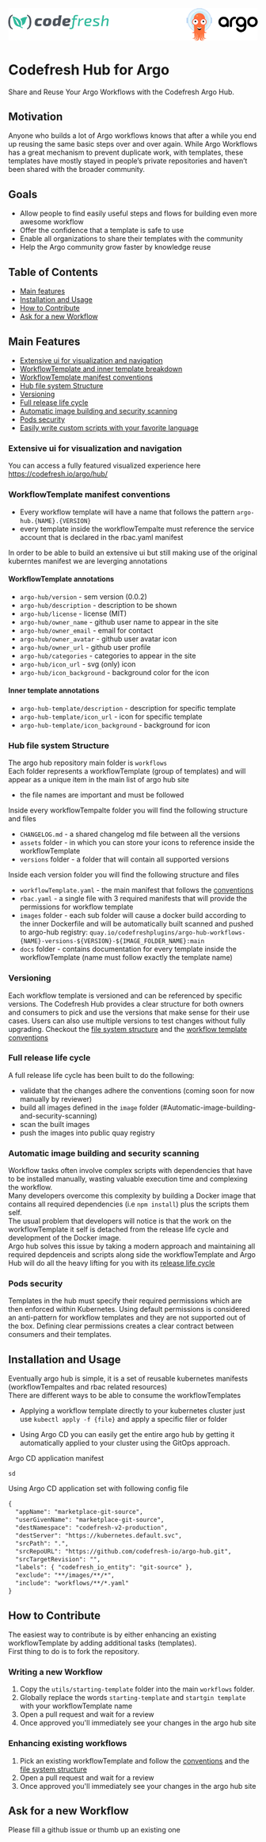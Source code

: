 <p align="center"><img src="./utils/icons/logo.png" alt="Codefresh"></p>

# Codefresh Hub for Argo

Share and Reuse Your Argo Workflows with the Codefresh Argo Hub.

## Motivation
Anyone who builds a lot of Argo workflows knows that after a while you end up reusing the same basic steps over and over again. While Argo Workflows has a great mechanism to prevent duplicate work, with templates, these templates have mostly stayed in people’s private repositories and haven’t been shared with the broader community.

## Goals
* Allow people to find easily useful steps and flows for building even more awesome workflow
* Offer the confidence that a template is safe to use
* Enable all organizations to share their templates with the community
* Help the Argo community grow faster by knowledge reuse

## Table of Contents
* [Main features](#Main-Features)
* [Installation and Usage](#Installation-and-Usage)
* [How to Contribute](#How-to-Contribute)
* [Ask for a new Workflow](#Ask-for-a-new-Workflow)

## Main Features
* [Extensive ui for visualization and navigation](#Extensive-ui-for-visualization-and-navigation) 
* [WorkflowTemplate and inner template breakdown](#WorkflowTemplate-and-inner-template-breakdown)
* [WorkflowTemplate manifest conventions](#WorkflowTemplate-manifest-conventions)
* [Hub file system Structure](#Hub-file-system-Structure)
* [Versioning](#Versioning)
* [Full release life cycle](#Full-release-life-cycle)
* [Automatic image building and security scanning](#Automatic-image-building-and-security-scanning)
* [Pods security](#Pods-security)
* [Easily write custom scripts with your favorite language](#Easily-write-custom-scripts-with-your-favorite-language)

### Extensive ui for visualization and navigation
You can access a fully featured visualized experience here https://codefresh.io/argo/hub/

### WorkflowTemplate manifest conventions
* Every workflow template will have a name that follows the pattern `argo-hub.{NAME}.{VERSION}`
* every template inside the workflowTempalte must reference the service account that is declared in the rbac.yaml manifest

In order to be able to build an extensive ui but still making use of the original kuberntes manifest we are leverging annotations

#### WorkflowTemplate annotations
* `argo-hub/version` - sem version (0.0.2)
* `argo-hub/description` - description to be shown
* `argo-hub/license` - license (MIT)
* `argo-hub/owner_name` - github user name to appear in the site
* `argo-hub/owner_email` - email for contact
* `argo-hub/owner_avatar` - github user avatar icon
* `argo-hub/owner_url` - github user profile
* `argo-hub/categories` - categories to appear in the site
* `argo-hub/icon_url` - svg (only) icon
* `argo-hub/icon_background` - background color for the icon

#### Inner template annotations
* `argo-hub-template/description` - description for specific template
* `argo-hub-template/icon_url` - icon for specific template
* `argo-hub-template/icon_background` - background for icon 


### Hub file system Structure
The argo hub repository main folder is `workflows` <br>
Each folder represents a workflowTemplate (group of templates) and will appear as a unique item in the main list of argo hub site <br>

* the file names are important and must be followed

Inside every workflowTempalte folder you will find the following structure and files <br>
* `CHANGELOG.md` - a shared changelog md file between all the versions
* `assets` folder - in which you can store your icons to reference inside the workflowTemplate
* `versions` folder - a folder that will contain all supported versions

Inside each version folder you will find the following structure and files <br>
* `workflowTemplate.yaml` - the main manifest that follows the [conventions](#WorkflowTemplate-manifest-conventions)
* `rbac.yaml` - a single file with 3 required manifests that will provide the permissions for workflow template
* `images` folder - each sub folder will cause a docker build according to the inner Dockerfile and will be automatically built scanned and pushed to argo-hub registry: `quay.io/codefreshplugins/argo-hub-workflows-{NAME}-versions-${VERSION}-${IMAGE_FOLDER_NAME}:main`
* `docs` folder - contains documentation for every template inside the workflowTemplate (name must follow exactly the template name)

### Versioning
Each workflow template is versioned and can be referenced by specific versions. The Codefresh Hub provides a clear structure for both owners and consumers to pick and use the versions that make sense for their use cases. Users can also use multiple versions to test changes without fully upgrading.
Checkout the [file system structure](#Hub-file-system-Structure) and the [workflow template conventions](#WorkflowTemplate-manifest-conventions)

### Full release life cycle
A full release life cycle has been built to do the following:
* validate that the changes adhere the conventions (coming soon for now manually by reviewer)
* build all images defined in the `image` folder (#Automatic-image-building-and-security-scanning)
* scan the built images
* push the images into public quay registry

### Automatic image building and security scanning
Workflow tasks often involve complex scripts with dependencies that have to be installed manually, wasting valuable execution time and complexing the workflow. <br>
Many developers overcome this complexity by building a Docker image that contains all required dependencies (i.e `npm install`) plus the scripts them self. <br>
The usual problem that developers will notice is that the work on the workflowTemplate it self is detached from the release life cycle and development of the Docker image. <br>
Argo hub solves this issue by taking a modern approach and maintaining all required depdenceis and scripts along side the workflowTemplate and Argo Hub will do all the heavy lifting for you with its [release life cycle](#Full-release-life-cycle) 

### Pods security
Templates in the hub must specify their required permissions which are then enforced within Kubernetes. Using default permissions is considered an anti-pattern for workflow templates and they are not supported out of the box. Defining clear permissions creates a clear contract between consumers and their templates.

## Installation and Usage
Eventually argo hub is simple, it is a set of reusable kubernetes manifests (workflowTempaltes and rbac related resources)<br>
There are different ways to be able to consume the workflowTemplates

* Applying a workflow template directly to your kubernetes cluster
just use `kubectl apply -f {file}` and apply a specific filer or folder 

* Using Argo CD you can easily get the entire argo hub by getting it automatically applied to your cluster using the GitOps approach. <br>

Argo CD application manifest

```
sd

```

Using Argo CD application set with following config file
```
{
  "appName": "marketplace-git-source",
  "userGivenName": "marketplace-git-source",
  "destNamespace": "codefresh-v2-production",
  "destServer": "https://kubernetes.default.svc",
  "srcPath": ".",
  "srcRepoURL": "https://github.com/codefresh-io/argo-hub.git",
  "srcTargetRevision": "",
  "labels": { "codefresh_io_entity": "git-source" },
  "exclude": "**/images/**/*",
  "include": "workflows/**/*.yaml"
}
```

##

## How to Contribute
The easiest way to contribute is by either enhancing an existing workflowTemplate by adding additional tasks (templates). <br>
First thing to do is to fork the repository.

### Writing a new Workflow
1. Copy the `utils/starting-template` folder into the main `workflows` folder.
2. Globally replace the words `starting-template` and `startgin template` with your workflowTemplate name
2. Open a pull request and wait for a review <br>
3. Once approved you'll immediately see your changes in the argo hub site

### Enhancing existing workflows
1. Pick an existing workflowTemplate and follow the [conventions](#WorkflowTemplate-manifest-conventions) and the [file system structure](#Hub-file-system-Structure) <br>
2. Open a pull request and wait for a review <br>
3. Once approved you'll immediately see your changes in the argo hub site


## Ask for a new Workflow

Please fill a github issue or thumb up an existing one




